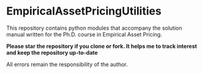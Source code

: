 # EmpiricalAssetPricingUtilities

This repository contains python modules that accompany the solution manual written for the Ph.D. course in Empirical Asset Pricing.

**Please star the repository if you clone or fork. It helps me to track interest and keep the repository up-to-date**

All errors remain the responsibility of the author.
